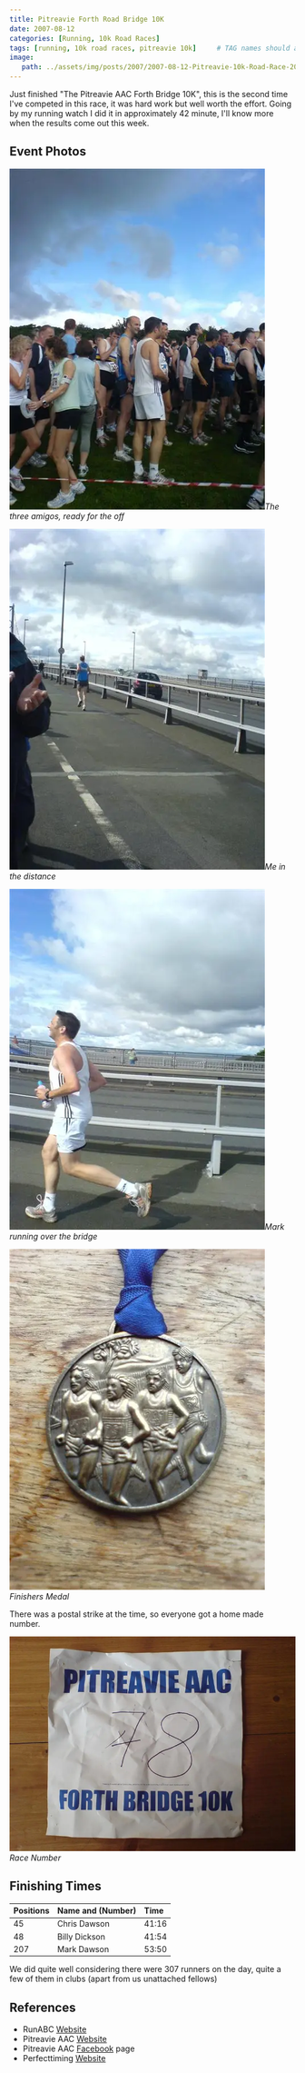 ```yaml
---
title: Pitreavie Forth Road Bridge 10K
date: 2007-08-12
categories: [Running, 10k Road Races]
tags: [running, 10k road races, pitreavie 10k]     # TAG names should always be lowercase
image:
   path: ../assets/img/posts/2007/2007-08-12-Pitreavie-10k-Road-Race-2007/Race_Number.webp
---
```


Just finished "The Pitreavie AAC Forth Bridge 10K", this is the second time I've competed in this race, it was hard work but well worth the effort. Going by my running watch I did it in approximately 42 minute, I'll know more when the results come out this week.

## Event Photos

![The Tree Amigo](../assets/img/posts/2007/2007-08-12-Pitreavie-10k-Road-Race-2007/Starting_Photo.webp)_The three amigos, ready for the off_

![Me in the distance](../assets/img/posts/2007/2007-08-12-Pitreavie-10k-Road-Race-2007/Me_In_The_Distance.webp)_Me in the distance_

![Mark running over the bridge](../assets/img/posts/2007/2007-08-12-Pitreavie-10k-Road-Race-2007/Mark_Running_Over_the_Bridge.webp)_Mark running over the bridge_

![Finishers Medal](../assets/img/posts/2007/2007-08-12-Pitreavie-10k-Road-Race-2007/Finishers_Medal.webp)_Finishers Medal_

There was a postal strike at the time, so everyone got a home made number.

![Race Number](../assets/img/posts/2007/2007-08-12-Pitreavie-10k-Road-Race-2007/Race_Number.webp)_Race Number_

## Finishing Times

| Positions | Name and (Number) | Time  |
| :-------- | :---------------- | :---- |
| 45        | Chris Dawson      | 41:16 |
| 48        | Billy Dickson     | 41:54 |
| 207       | Mark Dawson       | 53:50 |

We did quite well considering there were 307 runners on the day, quite a few of them in clubs (apart from us unattached fellows)

## References

* RunABC [Website](https://runabc.co.uk/forth-bridge-10k-august)
* Pitreavie AAC [Website](https://www.pitreavie-aac.co.uk/)
* Pitreavie AAC [Facebook](https://www.facebook.com/pitreavieaac/) page
* Perfecttiming [Website](https://perfecttimingscotland.co.uk)
